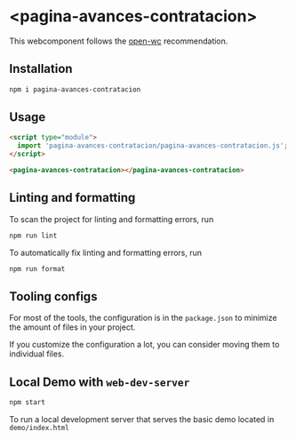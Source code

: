 # \<pagina-avances-contratacion>

This webcomponent follows the [open-wc](https://github.com/open-wc/open-wc) recommendation.

## Installation

```bash
npm i pagina-avances-contratacion
```

## Usage

```html
<script type="module">
  import 'pagina-avances-contratacion/pagina-avances-contratacion.js';
</script>

<pagina-avances-contratacion></pagina-avances-contratacion>
```

## Linting and formatting

To scan the project for linting and formatting errors, run

```bash
npm run lint
```

To automatically fix linting and formatting errors, run

```bash
npm run format
```


## Tooling configs

For most of the tools, the configuration is in the `package.json` to minimize the amount of files in your project.

If you customize the configuration a lot, you can consider moving them to individual files.

## Local Demo with `web-dev-server`

```bash
npm start
```

To run a local development server that serves the basic demo located in `demo/index.html`
